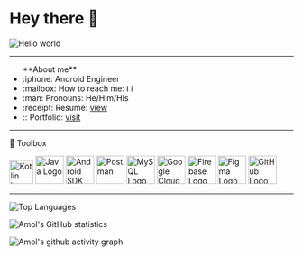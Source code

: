 # Hey there :wave:

<img src="https://raw.githubusercontent.com/sagar-viradiya/sagar-viradiya/master/resources/banner.png" alt="Hello world">

---
<ul>
**About me**
 
 
 
<li>:iphone: Android Engineer </li>
<li><g-emoji class="g-emoji" alias="mailbox" fallback-src="https://github.githubassets.com/images/icons/emoji/unicode/1f4eb.png">:mailbox:</g-emoji> How to reach me:
 <a href="https://www.linkedin.com/in/amolpardeshi" rel="nofollow"><img src="https://cdn.worldvectorlogo.com/logos/linkedin-icon-2.svg" alt="Linkedin" width="13" height="13"/></a></li>
  <li>:man: Pronouns: He/Him/His</li>
 <li>:receipt: Resume: <a href="https://drive.google.com/drive/folders/1sNVmGw7ymb1lVb2HrtwRHYaQv0Gk-_hU?usp=sharing">view</a></li>
  
  <li>:: Portfolio: <a href="https://amolpardeshi99.github.io/">visit</a></li>
</ul>


---
🧰 Toolbox

<img src="https://cdn.worldvectorlogo.com/logos/kotlin-1.svg" alt="Kotlin logo" width="42" height="42"/>  <img src="https://cdn4.iconfinder.com/data/icons/logos-and-brands/512/181_Java_logo_logos-512.png" alt="Java Logo" width="50" height="50"/>   <img src="https://cdn1.iconfinder.com/data/icons/logotypes/32/android-512.png" alt="Android SDK" width="50" height="50"/> <img src="https://cdn.worldvectorlogo.com/logos/postman.svg" alt="Postman" width="50" height="50"/> <img src="https://cdn.worldvectorlogo.com/logos/mysql-6.svg" alt="MySQL Logo" width="50" height="50"/>  <img src="https://www.vectorlogo.zone/logos/google_cloud/google_cloud-icon.svg" alt="Google Cloud" width="50" height="50"/>    <img src="https://cdn.worldvectorlogo.com/logos/firebase-1.svg" alt="Firebase Logo" width="50" height="50"/>   <img src="https://cdn.worldvectorlogo.com/logos/figma-1.svg" alt="Figma Logo" width="50" height="50"/> <img src="https://cdn.worldvectorlogo.com/logos/git-icon.svg" alt="GitHub Logo" width="50" height="50"/>    

---

![Top Languages](https://github-readme-stats.vercel.app/api/top-langs/?username=AmolPardeshi99&theme=chartreuse-dark)

![Amol's GitHub statistics](https://github-readme-stats.vercel.app/api?username=AmolPardeshi99&show_icons=true&theme=chartreuse-dark)


![Amol's github activity graph](https://activity-graph.herokuapp.com/graph?username=AmolPardeshi99&theme=dracula)
